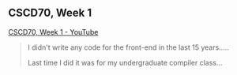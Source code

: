 



## CSCD70, Week 1

[CSCD70, Week 1 - YouTube](https://www.youtube.com/watch?v=Ml-4hkFQcnE)

> I didn't write any code for the front-end in the last 15 years..... 
>
> Last time I did it was for my undergraduate compiler class... 
